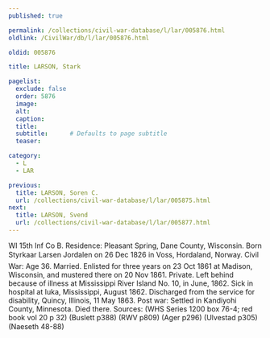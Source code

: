 ```yaml
---
published: true

permalink: /collections/civil-war-database/l/lar/005876.html
oldlink: /CivilWar/db/l/lar/005876.html

oldid: 005876

title: LARSON, Stark

pagelist:
  exclude: false
  order: 5876
  image: 
  alt:
  caption:
  title:
  subtitle:      # Defaults to page subtitle
  teaser:

category: 
  - L 
  - LAR

previous:
  title: LARSON, Soren C.
  url: /collections/civil-war-database/l/lar/005875.html  
next:
  title: LARSON, Svend
  url: /collections/civil-war-database/l/lar/005877.html   
---
```

WI 15th Inf Co B. Residence: Pleasant Spring, Dane County, Wisconsin. Born &#147;Styrkaar Larsen Jordalen&#148; on 26 Dec 1826 in Voss, Hordaland, Norway. Civil War: Age 36. Married. Enlisted for three years on 23 Oct 1861 at Madison, Wisconsin, and mustered there on 20 Nov 1861. Private. Left behind because of illness at Mississippi River Island No. 10, in June, 1862. Sick in hospital at Iuka, Mississippi, August 1862. Discharged from the service for disability, Quincy, Illinois, 11 May 1863. Post war: Settled in Kandiyohi County, Minnesota. Died there. Sources: (WHS Series 1200 box 76-4; red book vol 20 p 32) (Buslett p388) (RWV p809) (Ager p296) (Ulvestad p305) (Naeseth &#146;48-88)